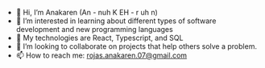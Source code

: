 - 👋 Hi, I’m Anakaren (An - nuh K EH - r uh n)
- 👀 I’m interested in learning about different types of software development and new programming languages
- 🌱 My technologies are React, Typescript, and SQL
- 💞️ I’m looking to collaborate on projects that help others solve a problem.
- 📫 How to reach me: rojas.anakaren.07@gmail.com

<!---
akrojas07/akrojas07 is a ✨ special ✨ repository because its `README.md` (this file) appears on your GitHub profile.
You can click the Preview link to take a look at your changes.
--->
